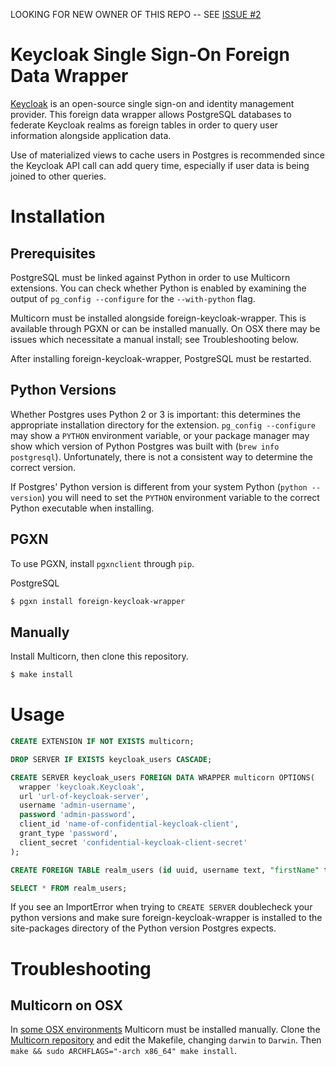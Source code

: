 LOOKING FOR NEW OWNER OF THIS REPO -- SEE [ISSUE #2](https://github.com/schne324/foreign-keycloak-wrapper/issues/2)

# Keycloak Single Sign-On Foreign Data Wrapper

[Keycloak](https://www.keycloak.org) is an open-source single sign-on and identity management provider. This foreign data wrapper allows PostgreSQL databases to federate Keycloak realms as foreign tables in order to query user information alongside application data.

Use of materialized views to cache users in Postgres is recommended since the Keycloak API call can add query time, especially if user data is being joined to other queries.

# Installation

## Prerequisites

PostgreSQL must be linked against Python in order to use Multicorn extensions. You can check whether Python is enabled by examining the output of `pg_config --configure` for the `--with-python` flag.

Multicorn must be installed alongside foreign-keycloak-wrapper. This is available through PGXN or can be installed manually. On OSX there may be issues which necessitate a manual install; see Troubleshooting below.

After installing foreign-keycloak-wrapper, PostgreSQL must be restarted.

## Python Versions

Whether Postgres uses Python 2 or 3 is important: this determines the appropriate installation directory for the extension. `pg_config --configure` may show a `PYTHON` environment variable, or your package manager may show which version of Python Postgres was built with (`brew info postgresql`). Unfortunately, there is not a consistent way to determine the correct version.

If Postgres' Python version is different from your system Python (`python --version`) you will need to set the `PYTHON` environment variable to the correct Python executable when installing.

## PGXN

To use PGXN, install `pgxnclient` through `pip`.

PostgreSQL

```bash
$ pgxn install foreign-keycloak-wrapper
```

## Manually

Install Multicorn, then clone this repository.

```bash
$ make install
```

# Usage

```sql
CREATE EXTENSION IF NOT EXISTS multicorn;

DROP SERVER IF EXISTS keycloak_users CASCADE;

CREATE SERVER keycloak_users FOREIGN DATA WRAPPER multicorn OPTIONS(
  wrapper 'keycloak.Keycloak',
  url 'url-of-keycloak-server',
  username 'admin-username',
  password 'admin-password',
  client_id 'name-of-confidential-keycloak-client',
  grant_type 'password',
  client_secret 'confidential-keycloak-client-secret'
);

CREATE FOREIGN TABLE realm_users (id uuid, username text, "firstName" text, "lastName" text, email text) SERVER keycloak_users;

SELECT * FROM realm_users;
```

If you see an ImportError when trying to `CREATE SERVER` doublecheck your python versions and make sure foreign-keycloak-wrapper is installed to the site-packages directory of the Python version Postgres expects.

# Troubleshooting

## Multicorn on OSX

In [some OSX environments](https://github.com/Kozea/Multicorn/issues/139) Multicorn must be installed manually. Clone the [Multicorn repository](https://github.com/Kozea/Multicorn) and edit the Makefile, changing `darwin` to `Darwin`. Then `make && sudo ARCHFLAGS="-arch x86_64" make install`.
